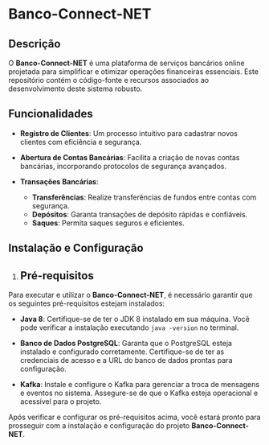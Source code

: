 # Banco-Connect-NET

## Descrição

O **Banco-Connect-NET** é uma plataforma de serviços bancários online projetada para simplificar e otimizar operações financeiras essenciais. Este repositório contém o código-fonte e recursos associados ao desenvolvimento deste sistema robusto.

## Funcionalidades

- **Registro de Clientes**: Um processo intuitivo para cadastrar novos clientes com eficiência e segurança.
  
- **Abertura de Contas Bancárias**: Facilita a criação de novas contas bancárias, incorporando protocolos de segurança avançados.

- **Transações Bancárias**: 
  - **Transferências**: Realize transferências de fundos entre contas com segurança.
  - **Depósitos**: Garanta transações de depósito rápidas e confiáveis.
  - **Saques**: Permita saques seguros e eficientes.

## Instalação e Configuração

1. ## Pré-requisitos

Para executar e utilizar o **Banco-Connect-NET**, é necessário garantir que os seguintes pré-requisitos estejam instalados:

- **Java 8**: Certifique-se de ter o JDK 8 instalado em sua máquina. Você pode verificar a instalação executando `java -version` no terminal.
  
- **Banco de Dados PostgreSQL**: Garanta que o PostgreSQL esteja instalado e configurado corretamente. Certifique-se de ter as credenciais de acesso e a URL do banco de dados prontas para configuração.

- **Kafka**: Instale e configure o Kafka para gerenciar a troca de mensagens e eventos no sistema. Assegure-se de que o Kafka esteja operacional e acessível para o projeto.

Após verificar e configurar os pré-requisitos acima, você estará pronto para prosseguir com a instalação e configuração do projeto **Banco-Connect-NET**.
